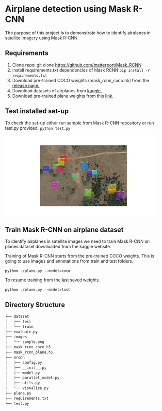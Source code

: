 # Airplane detection using Mask R-CNN

The purpose of this project is to demonstrate how to identify airplanes in satellite imagery using Mask R-CNN.

## Requirements
 1. Clone repo: git clone https://github.com/matterport/Mask_RCNN 
 2. Install requirements.txt dependencies of Mask RCNN
  `pip install -r requirements.txt`
 3. Download pre-trained COCO weights (mask_rcnn_coco.h5) from the [release page.](https://www.kaggle.com/aceofspades914/cgi-planes-in-satellite-imagery-w-bboxes) 
 4. Download datasets of airplanes from [kaggle.](https://www.kaggle.com/aceofspades914/cgi-planes-in-satellite-imagery-w-bboxes)
 5. Download pre-trained plane weights from this [link.](https://drive.google.com/file/d/1HN7r7iwwvOQzeqD_a2vSXlu_twUuSjGO/view?usp=sharing)
 
## Test installed set-up

To check the set-up either run sample from Mask R-CNN repository or run test.py provided.
`python test.py`

![](images/sample_output.png)

## Train Mask R-CNN on airplane dataset

To identify airplanes in satellite images we need to train Mask R-CNN on planes dataset downloaded from the kaggle website.

Training of Mask R-CNN starts from the pre-trained COCO weights. This is going to use images and annotations from train and test folders.

`python ./plane.py --model=coco`

To resume training from the last saved weights.

`python ./plane.py --model=last`

## Directory Structure
```bash
├── dataset
│   ├── test
│   └── train
├── evaluate.py
├── images
│   └── sample.png
├── mask_rcnn_coco.h5
├── mask_rcnn_plane.h5
├── mrcnn
│   ├── config.py
│   ├── __init__.py
│   ├── model.py
│   ├── parallel_model.py
│   ├── utils.py
│   └── visualize.py
├── plane.py
├── requirements.txt
└── test.py
```

